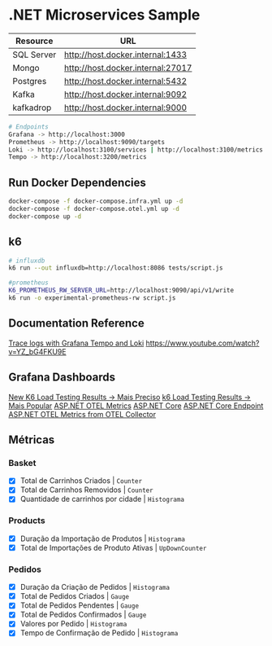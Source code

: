 # .NET Microservices Sample

| Resource      | URL                               |
| ------------- | --------------------------------- |
| SQL Server    | http://host.docker.internal:1433  |
| Mongo         | http://host.docker.internal:27017 |
| Postgres      | http://host.docker.internal:5432  |
| Kafka         | http://host.docker.internal:9092  |
| kafkadrop     | http://host.docker.internal:9000  |

```bash
# Endpoints
Grafana -> http://localhost:3000
Prometheus -> http://localhost:9090/targets
Loki -> http://localhost:3100/services | http://localhost:3100/metrics
Tempo -> http://localhost:3200/metrics
```

## Run Docker Dependencies

```bash
docker-compose -f docker-compose.infra.yml up -d
docker-compose -f docker-compose.otel.yml up -d
docker-compose up -d
```

## k6

```bash
# influxdb
k6 run --out influxdb=http://localhost:8086 tests/script.js

#prometheus
K6_PROMETHEUS_RW_SERVER_URL=http://localhost:9090/api/v1/write
k6 run -o experimental-prometheus-rw script.js
```

## Documentation Reference

[Trace logs with Grafana Tempo and Loki](https://grafana.com/docs/grafana/next/datasources/tempo/configure-tempo-data-source/#trace-to-logs)
https://www.youtube.com/watch?v=YZ_bG4FKU9E

## Grafana Dashboards

[New K6 Load Testing Results -> Mais Preciso](https://grafana.com/grafana/dashboards/14796-new-k6-load-testing-results)
[k6 Load Testing Results -> Mais Popular](https://grafana.com/grafana/dashboards/2587-k6-load-testing-results)
[ASP.NET OTEL Metrics](https://grafana.com/grafana/dashboards/17706-asp-net-otel-metrics/)
[ASP.NET Core](https://grafana.com/grafana/dashboards/19924-asp-net-core/)
[ASP.NET Core Endpoint](https://grafana.com/grafana/dashboards/19925-asp-net-core-endpoint)
[ASP.NET OTEL Metrics from OTEL Collector](https://grafana.com/grafana/dashboards/19896-asp-net-otel-metrics-from-otel-collector/)

## Métricas

### Basket

- [x] Total de Carrinhos Criados | `Counter`
- [x] Total de Carrinhos Removidos | `Counter`
- [x] Quantidade de carrinhos por cidade | `Histograma`

### Products

- [x] Duração da Importação de Produtos | `Histograma`
- [x] Total de Importações de Produto Ativas | `UpDownCounter`
  
### Pedidos

- [x] Duração da Criação de Pedidos | `Histograma`
- [x] Total de Pedidos Criados | `Gauge`
- [x] Total de Pedidos Pendentes | `Gauge`
- [x] Total de Pedidos Confirmados | `Gauge`
- [x] Valores por Pedido | `Histograma`
- [x] Tempo de Confirmação de Pedido | `Histograma`
